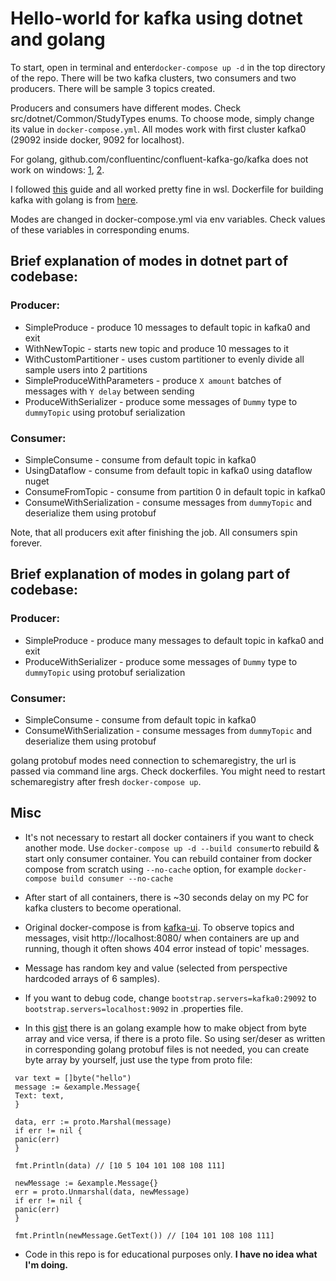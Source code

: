 ﻿# Hello-world for kafka using dotnet and golang


To start, open in terminal and enter`docker-compose up -d` in the top directory of the repo. There will be two kafka clusters,
two consumers and two producers. There will be sample 3 topics created.

Producers and consumers have different modes. Check src/dotnet/Common/StudyTypes enums. 
To choose mode, simply change its value in `docker-compose.yml`. 
All modes work with first cluster kafka0 (29092 inside docker, 9092 for localhost).

For golang, github.com/confluentinc/confluent-kafka-go/kafka does not work on windows:
[1](https://github.com/confluentinc/confluent-kafka-go/issues/889), [2](https://github.com/confluentinc/confluent-kafka-go/issues/128).

I followed [this](https://www.jetbrains.com/help/go/how-to-use-wsl-development-environment-in-product.html#create_project_for_wsl) guide 
and all worked pretty fine in wsl. Dockerfile for building kafka with golang is from [here](https://github.com/confluentinc/confluent-kafka-go/issues/461).

Modes are changed in docker-compose.yml via env variables. Check values of these variables in corresponding enums.
## Brief explanation of modes in dotnet part of codebase:

### Producer:
* SimpleProduce - produce 10 messages to default topic in kafka0 and exit
* WithNewTopic - starts new topic and produce 10 messages to it
* WithCustomPartitioner - uses custom partitioner to evenly divide all sample users into 2 partitions
* SimpleProduceWithParameters - produce `X amount` batches of messages with `Y delay` between sending
* ProduceWithSerializer - produce some messages of `Dummy` type to `dummyTopic` using protobuf serialization

### Consumer:
* SimpleConsume - consume from default topic in kafka0
* UsingDataflow - consume from default topic in kafka0 using dataflow nuget
* ConsumeFromTopic - consume from partition 0 in default topic in kafka0
* ConsumeWithSerialization - consume messages from `dummyTopic` and deserialize them using protobuf

Note, that all producers exit after finishing the job. All consumers spin forever.

## Brief explanation of modes in golang part of codebase:

### Producer:
* SimpleProduce - produce many messages to default topic in kafka0 and exit
* ProduceWithSerializer - produce some messages of `Dummy` type to `dummyTopic` using protobuf serialization

### Consumer:
* SimpleConsume - consume from default topic in kafka0
* ConsumeWithSerialization - consume messages from `dummyTopic` and deserialize them using protobuf

golang protobuf modes need connection to schemaregistry, the url is passed via command line args. Check dockerfiles. You might need to restart schemaregistry after fresh `docker-compose up`.
## Misc

* It's not necessary to restart all docker containers if you want to check another mode.
Use `docker-compose up -d --build consumer`to rebuild & start only consumer container.
You can rebuild container from docker compose from scratch using `--no-cache` option, for example
  `docker-compose build consumer --no-cache`

* After start of all containers, there is ~30 seconds delay on my PC 
for kafka clusters to become operational. 

* Original docker-compose is from [kafka-ui](https://github.com/provectus/kafka-ui/blob/master/documentation/compose/kafka-ui.yaml).
To observe topics and messages, visit http://localhost:8080/ when containers are up and running, though it often shows 404 error instead of topic' messages.

* Message has random key and value (selected from perspective hardcoded arrays of 6 samples).

* If you want to debug code, change `bootstrap.servers=kafka0:29092`  to `bootstrap.servers=localhost:9092` in .properties file.

* In this [gist](https://gist.github.com/miguelmota/25568433ad8cfddb5ea556a5644c9fde) there is an golang example how to make object from byte array and vice versa, if there is a proto file. So using ser/deser as written in corresponding golang protobuf files is not needed, you can create byte array by yourself, just use the type from proto file:

``` 
 var text = []byte("hello") 
 message := &example.Message{
 Text: text,
 }

 data, err := proto.Marshal(message)
 if err != nil {
 panic(err)
 }

 fmt.Println(data) // [10 5 104 101 108 108 111]

 newMessage := &example.Message{}
 err = proto.Unmarshal(data, newMessage)
 if err != nil {
 panic(err)
 }

 fmt.Println(newMessage.GetText()) // [104 101 108 108 111]

```
* Code in this repo is for educational purposes only. **I have no idea what I'm doing.**